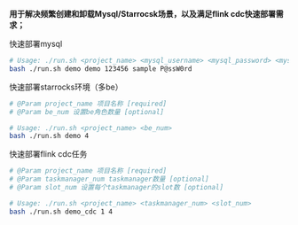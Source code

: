 **用于解决频繁创建和卸载Mysql/Starrocsk场景，以及满足flink cdc快速部署需求；**


快速部署mysql
```bash
# Usage: ./run.sh <project_name> <mysql_username> <mysql_password> <mysql_dbname> <mysql_root_password>
bash ./run.sh demo demo 123456 sample P@ssW0rd
```
快速部署starrocks环境（多be）
``` bash
# @Param project_name 项目名称 [required]
# @Param be_num 设置be角色数量 [optional]

# Usage: ./run.sh <project_name> <be_num>
bash ./run.sh demo 4
```

快速部署flink cdc任务
```bash
# @Param project_name 项目名称 [required]
# @Param taskmanager_num taskmanager数量 [optional]
# @Param slot_num 设置每个taskmanager的slot数 [optional]

# Usage: ./run.sh <project_name> <taskmanager_num> <slot_num>
bash ./run.sh demo_cdc 1 4
```